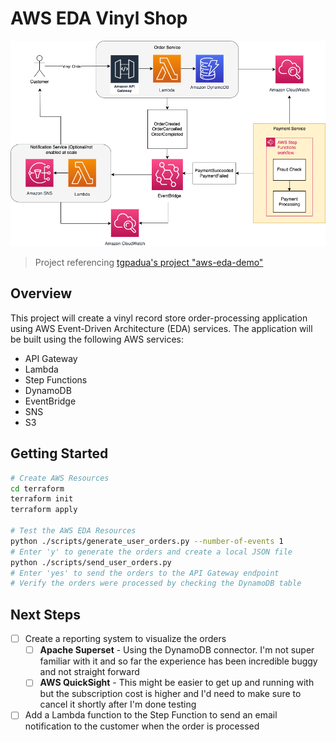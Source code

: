 # AWS EDA Vinyl Shop

![AWS EDA Project Image](./images/AWS_EDA_Vinyl_Shop.drawio.png)

> Project referencing [tgpadua's project "aws-eda-demo"](<https://github.com/tgpadua/aws-eda-demo>)

## Overview

This project will create a vinyl record store order-processing application using AWS Event-Driven Architecture (EDA) services. The application will be built using the following AWS services:

- API Gateway
- Lambda
- Step Functions
- DynamoDB
- EventBridge
- SNS
- S3

## Getting Started

```bash
# Create AWS Resources
cd terraform
terraform init
terraform apply

# Test the AWS EDA Resources
python ./scripts/generate_user_orders.py --number-of-events 1
# Enter 'y' to generate the orders and create a local JSON file
python ./scripts/send_user_orders.py
# Enter 'yes' to send the orders to the API Gateway endpoint
# Verify the orders were processed by checking the DynamoDB table
```

## Next Steps

- [ ] Create a reporting system to visualize the orders
  - [ ] **Apache Superset** - Using the DynamoDB connector. I'm not super familiar with it and so far the experience has been incredible buggy and not straight forward
  - [ ] **AWS QuickSight** - This might be easier to get up and running with but the subscription cost is higher and I'd need to make sure to cancel it shortly after I'm done testing
- [ ] Add a Lambda function to the Step Function to send an email notification to the customer when the order is processed